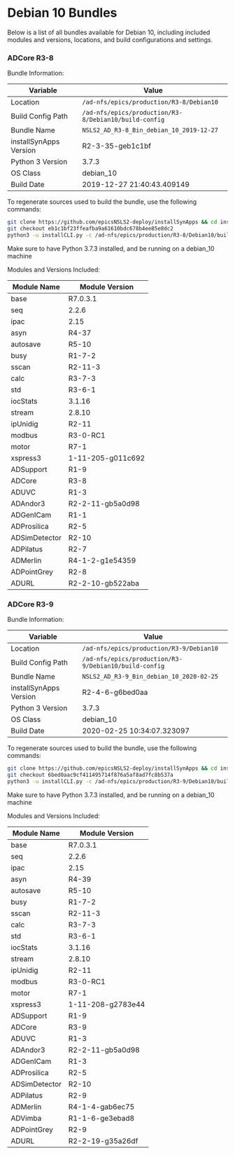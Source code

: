 # Debian 10 Bundles

Below is a list of all bundles available for Debian 10, including included modules and versions, locations, and build configurations and settings.

### ADCore R3-8

Bundle Information:

Variable|Value
------|--------
Location|`/ad-nfs/epics/production/R3-8/Debian10`
Build Config Path|`/ad-nfs/epics/production/R3-8/Debian10/build-config`
Bundle Name|`NSLS2_AD_R3-8_Bin_debian_10_2019-12-27`
installSynApps Version|R2-3-35-geb1c1bf
Python 3 Version|3.7.3
OS Class|debian_10
Build Date|2019-12-27 21:40:43.409149

To regenerate sources used to build the bundle, use the following commands:
```bash
git clone https://github.com/epicsNSLS2-deploy/installSynApps && cd installSynApps
git checkout eb1c1bf23ffeafba9a61610bdc678b4ee85e8dc2
python3 -u installCLI.py -c /ad-nfs/epics/production/R3-8/Debian10/build-config -p
```
Make sure to have Python 3.7.3 installed, and be running on a debian_10 machine

Modules and Versions Included:

Module Name|Module Version
-------|----------
base|R7.0.3.1
seq|2.2.6
ipac|2.15
asyn|R4-37
autosave|R5-10
busy|R1-7-2
sscan|R2-11-3
calc|R3-7-3
std|R3-6-1
iocStats|3.1.16
stream|2.8.10
ipUnidig|R2-11
modbus|R3-0-RC1
motor|R7-1
xspress3|1-11-205-g011c692
ADSupport|R1-9
ADCore|R3-8
ADUVC|R1-3
ADAndor3|R2-2-11-gb5a0d98
ADGenICam|R1-1
ADProsilica|R2-5
ADSimDetector|R2-10
ADPilatus|R2-7
ADMerlin|R4-1-2-g1e54359
ADPointGrey|R2-8
ADURL|R2-2-10-gb522aba


### ADCore R3-9

Bundle Information:

Variable|Value
------|--------
Location|`/ad-nfs/epics/production/R3-9/Debian10`
Build Config Path|`/ad-nfs/epics/production/R3-9/Debian10/build-config`
Bundle Name|`NSLS2_AD_R3-9_Bin_debian_10_2020-02-25`
installSynApps Version|R2-4-6-g6bed0aa
Python 3 Version|3.7.3
OS Class|debian_10
Build Date|2020-02-25 10:34:07.323097

To regenerate sources used to build the bundle, use the following commands:
```bash
git clone https://github.com/epicsNSLS2-deploy/installSynApps && cd installSynApps
git checkout 6bed0aac9cf411495714f876a5af8ad7fc8b537a
python3 -u installCLI.py -c /ad-nfs/epics/production/R3-9/Debian10/build-config -p
```
Make sure to have Python 3.7.3 installed, and be running on a debian_10 machine

Modules and Versions Included:

Module Name|Module Version
-------|----------
base|R7.0.3.1
seq|2.2.6
ipac|2.15
asyn|R4-39
autosave|R5-10
busy|R1-7-2
sscan|R2-11-3
calc|R3-7-3
std|R3-6-1
iocStats|3.1.16
stream|2.8.10
ipUnidig|R2-11
modbus|R3-0-RC1
motor|R7-1
xspress3|1-11-208-g2783e44
ADSupport|R1-9
ADCore|R3-9
ADUVC|R1-3
ADAndor3|R2-2-11-gb5a0d98
ADGenICam|R1-3
ADProsilica|R2-5
ADSimDetector|R2-10
ADPilatus|R2-9
ADMerlin|R4-1-4-gab6ec75
ADVimba|R1-1-6-ge3ebad8
ADPointGrey|R2-9
ADURL|R2-2-19-g35a26df


